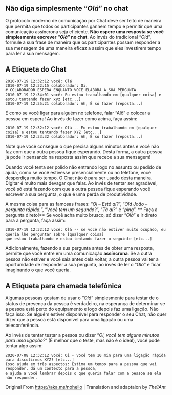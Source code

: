 ## Não diga simplesmente “_Olá_” no chat

O protocolo moderno de comunicação por Chat deve ser feito de maneira que permita que todos os participantes ganhem tempo e permitir que uma comunicação assíncrona seja eficiente. **Não espere uma resposta se você simplesmente escrever “_Olá_” no chat**. Ao invés do tradicional “_Olá_”, formule a sua frase de maneira que os participantes possam responder a sua mensagem de uma maneira eficaz a assim que eles investirem tempo para ler a sua mensagem.

## A Etiqueta do Chat

```
2010-07-19 12:32:12 você: Olá
2010-07-19 12:32:15 colaborador: Oi.
# COLABORADOR ESPERA ENQUANTO VOCE ELABORA A SUA PERGUNTA
2010-07-19 12:34:01 você: Eu estou trabalhando em [qualquer coisa] e estou tentando fazer xyz [etc...]
2010-07-19 12:35:21 colaborador: Ah, É só fazer [reposta...]
```

É como se você ligar para alguém no telefone, falar “Alô” e colocar a pessoa em espera!
Ao invés de fazer como acima, faça assim:

```
2010-07-19 12:32:12 você: Olá -- Eu estou trabalhando em [qualquer coisa] e estou tentando fazer XYZ [etc...]
2010-07-19 12:33:32 colaborador: Ah, É só fazer [reposta...]
```
Note que você consegue o que precisa alguns minutos antes e você não faz com que a outra pessoa fique esperando. Desta forma, a outra pessoa já pode ir pensando na resposta assim que recebe a sua mensagem!

Quando você tenta ser polido não entrando logo no assunto ou pedido de ajuda, como se você estivesse presencialmente ou no telefone, você desperdiça muito tempo. O Chat não é para ser usado desta maneira. Digitar é muito mais devagar que falar. Ao invés de tentar ser agradável, você só está fazendo com que a outra pessoa fique esperando você escrever a sua pergunta, o que é uma perda de produtividade.

A mesma coisa para as famosas frases: “_Oi – Está aí?_”, “_Olá João – pergunta rápida._”, “_Você tem um segundo?_”, “_Tá aí?_” e “_ping_”. ** Faça a pergunta direto!**
Se você acha muito brusco, só dizer “_Olá_” e ir direto para a pergunta, faça assim:

```
2010-07-19 12:32:12 você: Olá -- se você não estiver muito ocupado, eu queria lhe perguntar sobre [qualquer coisa] 
que estou trabalhando e estou tentando fazer o seguinte [etc...]
```

Adicionalmente, fazendo a sua pergunta antes de obter uma resposta, permite que você entre em uma comunicação **assíncrona**. Se a outra pessoa não estiver e você saia antes dela voltar, a outra pessoa vai ter a oportunidade de responder a sua pergunta, ao invés de ler o “_Olá_” e ficar imaginando o que você queria.

## A Etiqueta para chamada telefônica

Algumas pessoas gostam de usar o “_Olá_” simplesmente para testar de o status de presença da pessoa é verdadeiro, na esperança de determinar se a pessoa está perto do equipamento e logo depois faz uma ligação.  Não faça isso. Se alguém estiver disponível para responder o seu Chat, não quer dizer que a pessoa está disponível para uma ligação ou uma teleconferência.

Ao invés de tentar testar a pessoa ou dizer “_Oi, você tem alguns minutos para uma ligação?_” (É melhor que o teste, mas não é o ideal), você pode tentar algo assim:

```
2020-07-08 12:32:12 você: Oi - você tem 10 min para uma ligação rápida para discutirmos XYZ? [etc...]
Isso ajuda em três aspectos: Estima um tempo para a pessoa que vai responder, dá um contexto para a pessoa, 
e ajuda a você lembrar depois o que queria falar com a pessoa se ela não responder.
```


Original From https://aka.ms/nohello | Translation and adaptaion by _The1Ant_
